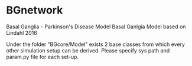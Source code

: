 # BGnetwork
Basal Ganglia - Parkinson's Disease Model
Basal Ganlgia Model based on Lindahl 2016

Under the folder "BGcore/Model" exists 2 base classes from which every other simulation setup can be derived.
Please specify sys path and param.py file for each set-up.

